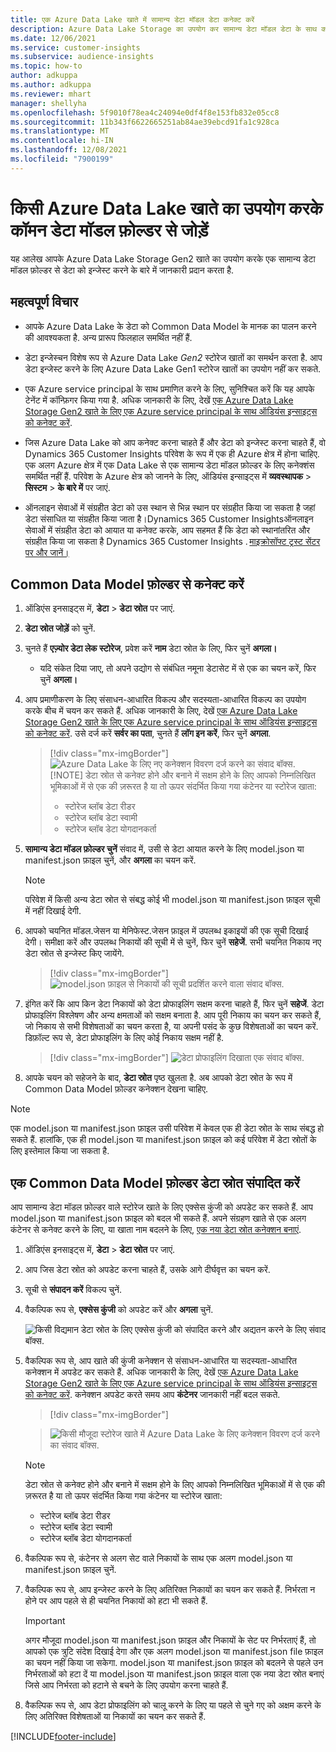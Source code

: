 ```yaml
---
title: एक Azure Data Lake खाते में सामान्य डेटा मॉडल डेटा कनेक्ट करें
description: Azure Data Lake Storage का उपयोग कर सामान्य डेटा मॉडल डेटा के साथ काम करें.
ms.date: 12/06/2021
ms.service: customer-insights
ms.subservice: audience-insights
ms.topic: how-to
author: adkuppa
ms.author: adkuppa
ms.reviewer: mhart
manager: shellyha
ms.openlocfilehash: 5f9010f78ea4c24094e0df4f8e153fb832e05cc8
ms.sourcegitcommit: 11b343f6622665251ab84ae39ebcd91fa1c928ca
ms.translationtype: MT
ms.contentlocale: hi-IN
ms.lasthandoff: 12/08/2021
ms.locfileid: "7900199"
---
```

# <a name="connect-to-a-common-data-model-folder-using-an-azure-data-lake-account"></a>किसी Azure Data Lake खाते का उपयोग करके कॉमन डेटा मॉडल फ़ोल्डर से जोड़ें

यह आलेख आपके Azure Data Lake Storage Gen2 खाते का उपयोग करके एक सामान्य डेटा मॉडल फ़ोल्डर से डेटा को इन्जेस्ट करने के बारे में जानकारी प्रदान करता है.

## <a name="important-considerations"></a>महत्वपूर्ण विचार

- आपके Azure Data Lake के डेटा को Common Data Model के मानक का पालन करने की आवश्यकता है. अन्य प्रारूप फिलहाल समर्थित नहीं हैं.

- डेटा इन्जेस्चन विशेष रूप से Azure Data Lake *Gen2* स्टोरेज खातों का समर्थन करता है. आप डेटा इन्जेस्ट करने के लिए Azure Data Lake Gen1 स्टोरेज खातों का उपयोग नहीं कर सकते.

- एक Azure service principal के साथ प्रमाणित करने के लिए, सुनिश्चित करें कि यह आपके टेनेंट में कॉन्फ़िगर किया गया है. अधिक जानकारी के लिए, देखें [एक Azure Data Lake Storage Gen2 खाते के लिए एक Azure service principal के साथ ऑडियंस इन्साइट्स को कनेक्ट करें](connect-service-principal.md).

- जिस Azure Data Lake को आप कनेक्ट करना चाहते हैं और डेटा को इन्जेस्ट करना चाहते हैं, वो Dynamics 365 Customer Insights परिवेश के रूप में एक ही Azure क्षेत्र में होना चाहिए. एक अलग Azure क्षेत्र में एक Data Lake से एक सामान्य डेटा मॉडल फ़ोल्डर के लिए कनेक्शंस समर्थित नहीं हैं. परिवेश के Azure क्षेत्र को जानने के लिए, ऑडियंस इन्साइट्स में **व्यवस्थापक** > **सिस्टम** > **के बारे में** पर जाएं.

- ऑनलाइन सेवाओं में संग्रहीत डेटा को उस स्थान से भिन्न स्थान पर संग्रहीत किया जा सकता है जहां डेटा संसाधित या संग्रहीत किया जाता है।Dynamics 365 Customer Insightsऑनलाइन सेवाओं में संग्रहीत डेटा को आयात या कनेक्ट करके, आप सहमत हैं कि डेटा को स्थानांतरित और संग्रहीत किया जा सकता है Dynamics 365 Customer Insights . [माइक्रोसॉफ्ट ट्रस्ट सेंटर पर और जानें।](https://www.microsoft.com/trust-center)

## <a name="connect-to-a-common-data-model-folder"></a>Common Data Model फ़ोल्डर से कनेक्ट करें

1. ऑडिएंस इनसाइट्स में, **डेटा** > **डेटा स्रोत** पर जाएं.

1. **डेटा स्रोत जोड़ें** को चुनें.

1. चुनते हैं **एज़्योर डेटा लेक स्टोरेज**, प्रवेश करें **नाम** डेटा स्रोत के लिए, फिर चुनें **अगला।**

   - यदि संकेत दिया जाए, तो अपने उद्योग से संबंधित नमूना डेटासेट में से एक का चयन करें, फिर चुनें **अगला।** 

1. आप प्रमाणीकरण के लिए संसाधन-आधारित विकल्प और सदस्यता-आधारित विकल्प का उपयोग करके बीच में चयन कर सकते हैं. अधिक जानकारी के लिए, देखें [एक Azure Data Lake Storage Gen2 खाते के लिए एक Azure service principal के साथ ऑडियंस इन्साइट्स को कनेक्ट करें](connect-service-principal.md). उसे दर्ज करें **सर्वर का पता**, चुनते हैं **लॉग इन करें**, फिर चुनें **अगला**.
   > [!div class="mx-imgBorder"]
   > ![Azure Data Lake के लिए नए कनेक्शन विवरण दर्ज करने का संवाद बॉक्स.](media/enter-new-storage-details.png)
   > [!NOTE]
   > डेटा स्रोत से कनेक्ट होने और बनाने में सक्षम होने के लिए आपको निम्नलिखित भूमिकाओं में से एक की ज़रूरत है या तो ऊपर संदर्भित किया गया कंटेनर या स्टोरेज खाता:
   >  - स्टोरेज ब्लॉब डेटा रीडर
   >  - स्टोरेज ब्लॉब डेटा स्वामी
   >  - स्टोरेज ब्लॉब डेटा योगदानकर्ता

1. **सामान्य डेटा मॉडल फ़ोल्डर चुनें** संवाद में, उसी से डेटा आयात करने के लिए model.json या manifest.json फ़ाइल चुनें, और **अगला** का चयन करें.
   > [!NOTE]
   > परिवेश में किसी अन्य डेटा स्रोत से संबद्ध कोई भी model.json या manifest.json फ़ाइल सूची में नहीं दिखाई देगी.

1. आपको चयनित मॉडल.जेसन या मेनिफेस्ट.जेसन फ़ाइल में उपलब्ध इकाइयों की एक सूची दिखाई देगी। समीक्षा करें और उपलब्ध निकायों की सूची में से चुनें, फिर चुनें **सहेजें**. सभी चयनित निकाय नए डेटा स्रोत से इन्जेस्ट किए जायेंगे.
   > [!div class="mx-imgBorder"]
   > ![model.json फ़ाइल से निकायों की सूची प्रदर्शित करने वाला संवाद बॉक्स.](media/review-entities.png)

8. इंगित करें कि आप किन डेटा निकायों को डेटा प्रोफाइलिंग सक्षम करना चाहते हैं, फिर चुनें **सहेजें**. डेटा प्रोफाइलिंग विश्लेषण और अन्य क्षमताओं को सक्षम बनाता है. आप पूरी निकाय का चयन कर सकते हैं, जो निकाय से सभी विशेषताओं का चयन करता है, या अपनी पसंद के कुछ विशेषताओं का चयन करें. डिफ़ॉल्ट रूप से, डेटा प्रोफाइलिंग के लिए कोई निकाय सक्षम नहीं है.
   > [!div class="mx-imgBorder"]
   > ![डेटा प्रोफाइलिंग दिखाता एक संवाद बॉक्स.](media/dataprofiling-entities.png)

9. आपके चयन को सहेजने के बाद, **डेटा स्रोत** पृष्ठ खुलता है. अब आपको डेटा स्रोत के रूप में Common Data Model फ़ोल्डर कनेक्शन देखना चाहिए.

> [!NOTE]
> एक model.json या manifest.json फ़ाइल उसी परिवेश में केवल एक ही डेटा स्रोत के साथ संबद्ध हो सकते हैं. हालांकि, एक ही model.json या manifest.json फ़ाइल को कई परिवेश में डेटा स्रोतों के लिए इस्तेमाल किया जा सकता है.

## <a name="edit-a-common-data-model-folder-data-source"></a>एक Common Data Model फ़ोल्डर डेटा स्रोत संपादित करें

आप सामान्य डेटा मॉडल फ़ोल्डर वाले स्टोरेज खाते के लिए एक्सेस कुंजी को अपडेट कर सकते हैं. आप model.json या manifest.json फ़ाइल को बदल भी सकते हैं. अपने संग्रहण खाते से एक अलग कंटेनर से कनेक्ट करने के लिए, या खाता नाम बदलने के लिए, [एक नया डेटा स्रोत कनेक्शन बनाएं](#connect-to-a-common-data-model-folder).

1. ऑडिएंस इनसाइट्स में, **डेटा** > **डेटा स्रोत** पर जाएं.

2. आप जिस डेटा स्रोत को अपडेट करना चाहते हैं, उसके आगे दीर्घवृत्त का चयन करें.

3. सूची से **संपादन करें** विकल्प चुनें.

4. वैकल्पिक रूप से, **एक्सेस कुंजी** को अपडेट करें और **अगला** चुनें.

   ![किसी विद्यमान डेटा स्रोत के लिए एक्सेस कुंजी को संपादित करने और अद्यतन करने के लिए संवाद बॉक्स.](media/edit-access-key.png)

5. वैकल्पिक रूप से, आप खाते की कुंजी कनेक्शन से संसाधन-आधारित या सदस्यता-आधारित कनेक्शन में अपडेट कर सकते हैं. अधिक जानकारी के लिए, देखें [एक Azure Data Lake Storage Gen2 खाते के लिए एक Azure service principal के साथ ऑडियंस इन्साइट्स को कनेक्ट करें](connect-service-principal.md). कनेक्शन अपडेट करते समय आप **कंटेनर** जानकारी नहीं बदल सकते.
   > [!div class="mx-imgBorder"]

   > ![किसी मौजूदा स्टोरेज खाते में Azure Data Lake के लिए कनेक्शन विवरण दर्ज करने का संवाद बॉक्स.](media/enter-existing-storage-details.png)

   > [!NOTE]
   > डेटा स्रोत से कनेक्ट होने और बनाने में सक्षम होने के लिए आपको निम्नलिखित भूमिकाओं में से एक की ज़रूरत है या तो ऊपर संदर्भित किया गया कंटेनर या स्टोरेज खाता:
   >  - स्टोरेज ब्लॉब डेटा रीडर
   >  - स्टोरेज ब्लॉब डेटा स्वामी
   >  - स्टोरेज ब्लॉब डेटा योगदानकर्ता


6. वैकल्पिक रूप से, कंटेनर से अलग सेट वाले निकायों के साथ एक अलग model.json या manifest.json फ़ाइल चुनें.

7. वैकल्पिक रूप से, आप इन्जेस्ट करने के लिए अतिरिक्त निकायों का चयन कर सकते हैं. निर्भरता न होने पर आप पहले से ही चयनित निकायों को हटा भी सकते हैं.

   > [!IMPORTANT]
   > अगर मौजूदा model.json या manifest.json फ़ाइल और निकायों के सेट पर निर्भरताएं हैं, तो आपको एक त्रुटि संदेश दिखाई देगा और एक अलग model.json या manifest.json file फ़ाइल का चयन नहीं किया जा सकेगा. model.json या manifest.json फ़ाइल को बदलने से पहले उन निर्भरताओं को हटा दें या model.json या manifest.json फ़ाइल वाला एक नया डेटा स्रोत बनाएं जिसे आप निर्भरता को हटाने से बचने के लिए उपयोग करना चाहते हैं.

8. वैकल्पिक रूप से, आप डेटा प्रोफाइलिंग को चालू करने के लिए या पहले से चुने गए को अक्षम करने के लिए अतिरिक्त विशेषताओं या निकायों का चयन कर सकते हैं.   


[!INCLUDE[footer-include](../includes/footer-banner.md)]
